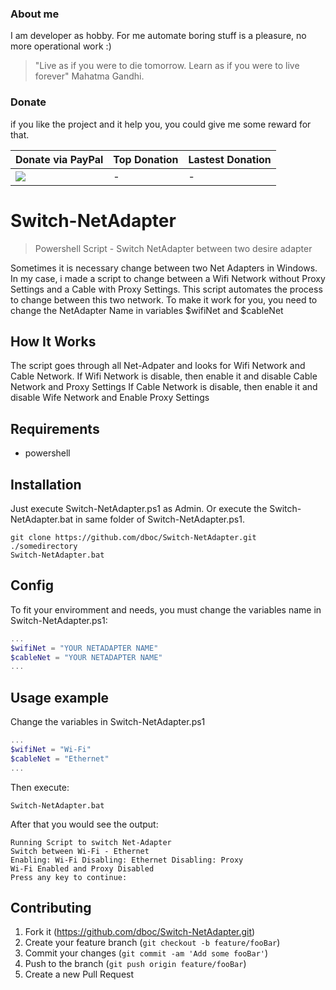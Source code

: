 ### About me
 I am developer as hobby. For me automate boring stuff is a pleasure, no more operational work :)
 > "Live as if you were to die tomorrow. Learn as if you were to live forever" Mahatma Gandhi.

### Donate
 if you like the project and it help you, you could give me some reward for that.

|Donate via PayPal| Top Donation   | Lastest Donation   |
|---|---|---|
|[![](https://www.paypalobjects.com/en_US/i/btn/btn_donateCC_LG.gif)](https://www.paypal.com/cgi-bin/webscr?cmd=_s-xclick&hosted_button_id=PCTDXQTW2H59G&source=url) |  -  |  -  |


# Switch-NetAdapter

> Powershell Script - Switch NetAdapter between two desire adapter

Sometimes it is necessary change between two Net Adapters in Windows.
In my case, i made a script to change between a Wifi Network without Proxy Settings and a Cable with Proxy Settings.
This script automates the process to change between this two network.
To make it work for you, you need to change the NetAdapter Name in variables $wifiNet and $cableNet

## How It Works

The script goes through all Net-Adpater and looks for Wifi Network and Cable Network.
If Wifi Network is disable, then enable it and disable Cable Network and Proxy Settings
If Cable Network is disable, then enable it and disable Wife Network and Enable Proxy Settings


## Requirements
 - powershell

## Installation
Just execute Switch-NetAdapter.ps1 as Admin. Or execute the Switch-NetAdapter.bat in same folder of Switch-NetAdapter.ps1.

```
git clone https://github.com/dboc/Switch-NetAdapter.git ./somedirectory
Switch-NetAdapter.bat
```
## Config

To fit your enviromment and needs, you must change the variables name in Switch-NetAdapter.ps1:

```powershell
...
$wifiNet = "YOUR NETADAPTER NAME"
$cableNet = "YOUR NETADAPTER NAME"
...
```

## Usage example

Change the variables in Switch-NetAdapter.ps1
```powershell
...
$wifiNet = "Wi-Fi"
$cableNet = "Ethernet"
...
```
Then execute:
```
Switch-NetAdapter.bat
```

After that you would see the output:
```
Running Script to switch Net-Adapter
Switch between Wi-Fi - Ethernet
Enabling: Wi-Fi Disabling: Ethernet Disabling: Proxy
Wi-Fi Enabled and Proxy Disabled
Press any key to continue:
```

## Contributing

1. Fork it (<https://github.com/dboc/Switch-NetAdapter.git>)
2. Create your feature branch (`git checkout -b feature/fooBar`)
3. Commit your changes (`git commit -am 'Add some fooBar'`)
4. Push to the branch (`git push origin feature/fooBar`)
5. Create a new Pull Request